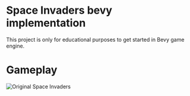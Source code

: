 # Space Invaders bevy implementation

This project is only for educational purposes to get started in Bevy game engine.

# Gameplay

![Original Space Invaders](https://upload.wikimedia.org/wikipedia/en/2/20/SpaceInvaders-Gameplay.gif)
